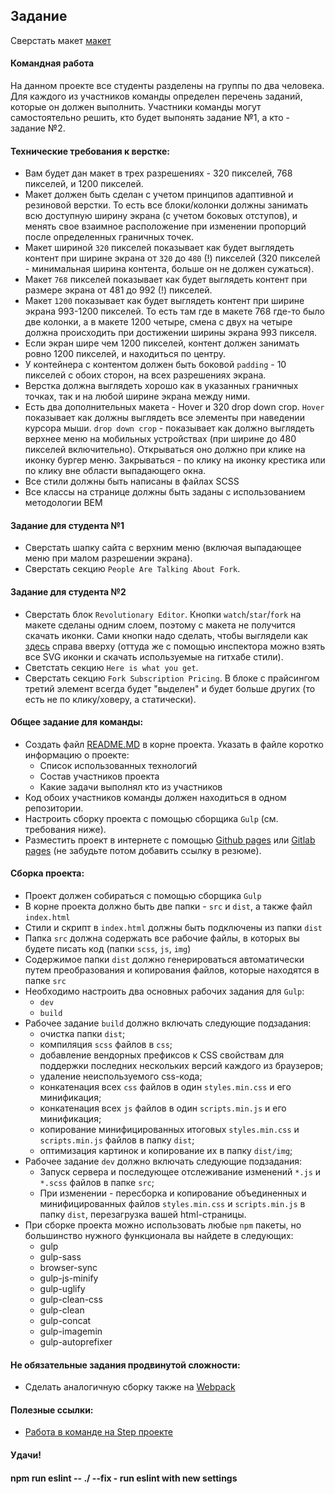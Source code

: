## Задание

Сверстать макет [макет](https://www.figma.com/file/9lLwBJciU4yjDZBSnqqXSS/Forkio?node-id=0%3A1) 

#### Командная работа
На данном проекте все студенты разделены на группы по два человека. Для каждого из участников команды определен перечень заданий, которые он должен выполнить. Участники команды могут самостоятельно решить, кто будет выпонять задание №1, а кто - задание №2.

#### Технические требования к верстке:
 - Вам будет дан макет в трех разрешениях - 320 пикселей, 768 пикселей, и 1200 пикселей. 
 - Макет должен быть сделан с учетом принципов адаптивной и резиновой верстки. То есть все блоки/колонки должны занимать всю доступную ширину экрана (с учетом боковых отступов), и менять свое взаимное расположение при изменении пропорций после определенных граничных точек. 
 - Макет шириной `320` пикселей показывает как будет выглядеть контент при ширине экрана от `320` до `480` (!) пикселей (320 пикселей - минимальная ширина контента, больше он не должен сужаться).
 - Макет `768` пикселей показывает как будет выглядеть контент при размере экрана от 481 до 992 (!) пикселей. 
 - Макет `1200` показывает как будет выглядеть контент при ширине экрана 993-1200 пикселей. То есть там где в макете 768 где-то было две колонки, а в макете 1200 четыре, смена с двух на четыре должна происходить при достижении ширины экрана 993 пикселя. 
 - Если экран шире чем 1200 пикселей, контент должен занимать ровно 1200 пикселей, и находиться по центру.
 - У контейнера с контентом должен быть боковой `padding` - 10 пикселей с обоих сторон, на всех разрешениях экрана.
 - Верстка должна выглядеть хорошо как в указанных граничных точках, так и на любой ширине экрана между ними.
 - Есть два дополнительных макета - Hover и 320 drop down crop. `Hover` показывает как должны выглядеть все элементы при наведении курсора мыши. `drop down crop` - показывает как должно выглядеть верхнее меню на мобильных устройствах (при ширине до 480 пикселей включительно). Открываться оно должно при клике на иконку бургер меню. Закрываться - по клику на иконку крестика или по клику вне области выпадающего окна.
 - Все стили должны быть написаны в файлах SCSS
 - Все классы на странице должны быть заданы с использованием методологии BEM
 
#### Задание для студента №1
 - Сверстать шапку сайта с верхним меню (включая выпадающее меню при малом разрешении экрана). 
 - Сверстать секцию `People Are Talking About Fork`.

#### Задание для студента №2
 - Сверстать блок `Revolutionary Editor`. Кнопки `watch`/`star`/`fork` на макете сделаны одним слоем, поэтому с макета не получится скачать иконки. Сами кнопки надо сделать, чтобы выглядели как [здесь](https://github.com/baxterthehacker/public-repo) справа вверху (оттуда же с помощью инспектора можно взять все SVG иконки и скачать используемые на гитхабе стили).
 - Светстать секцию `Here is what you get`.
 - Сверстать секцию `Fork Subscription Pricing`. В блоке с прайсингом третий элемент всегда будет "выделен" и будет больше других (то есть не по клику/ховеру, а статически).
 
#### Общее задание для команды:
 - Создать файл [README.MD](https://dan-it.gitlab.io/fe-book/teamwork/readme.html) в корне проекта. Указать в файле коротко информацию о проекте:
   - Список использованных технологий
   - Состав участников проекта
   - Какие задачи выполнял кто из участников
 - Код обоих участников команды должен находиться в одном репозитории.
 - Настроить сборку проекта с помощью сборщика `Gulp` (см. требования ниже).
 - Разместить проект в интернете с помощью [Github pages](https://pages.github.com/) или [Gitlab pages](https://docs.gitlab.com/ee/user/project/pages/) (не забудьте потом добавить ссылку в резюме).

#### Сборка проекта:
 - Проект должен собираться с помощью сборщика `Gulp`
 - В корне проекта должно быть две папки - `src` и `dist`, а также файл `index.html` 
 - Стили и скрипт в `index.html` должны быть подключены из папки `dist`
 - Папка `src` должна содержать все рабочие файлы, в которых вы будете писать код (папки `scss`, `js`, `img`)
 - Содержимое папки `dist` должно генерироваться автоматически путем преобразования и копирования файлов, которые находятся в папке `src`
 - Необходимо настроить два основных рабочих задания для `Gulp`:
   - `dev`
   - `build`
 - Рабочее задание `build` должно включать следующие подзадания:
   - очистка папки `dist`;
   - компиляция `scss` файлов в `css`;
   - добавление вендорных префиксов к CSS свойствам для поддержки последних нескольких версий каждого из браузеров;
   - удаление неиспользуемого css-кода;
   - конкатенация всех `css` файлов в один `styles.min.css` и его минификация;
   - конкатенация всех `js` файлов в один `scripts.min.js` и его минификация;   
   - копирование минифицированных итоговых `styles.min.css` и `scripts.min.js` файлов в папку `dist`;
   - оптимизация картинок и копирование их в папку `dist/img`;
 - Рабочее задание `dev` должно включать следующие подзадания:
   - Запуск сервера и последующее отслеживание изменений `*.js` и `*.scss` файлов в папке `src`;
   - При изменении - пересборка и копирование объединенных и минифицированных файлов `styles.min.css` и `scripts.min.js` в папку `dist`, перезагрузка вашей html-страницы.
 - При сборке проекта можно использовать любые `npm` пакеты, но большинство нужного функционала вы найдете в следующих:
   - gulp
   - gulp-sass
   - browser-sync
   - gulp-js-minify
   - gulp-uglify
   - gulp-clean-css
   - gulp-clean
   - gulp-concat
   - gulp-imagemin
   - gulp-autoprefixer
   
#### Не обязательные задания продвинутой сложности:
 - Сделать аналогичную сборку также на [Webpack](https://learn.javascript.ru/screencast/webpack)

#### Полезные ссылки:
 - [Работа в команде на Step проекте](https://dan-it.gitlab.io/fe-book/teamwork/step.html)

#### Удачи!

#### npm run eslint -- ./ --fix - run eslint with new settings
